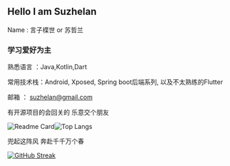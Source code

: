 ## Hello I am Suzhelan
Name : 言子楪世 or 苏哲兰

### 学习爱好为主
熟悉语言 ：Java,Kotlin,Dart  

常用技术栈：Android, Xposed, Spring boot后端系列, 以及不太熟练的Flutter

邮箱 ： suzhelan@gmail.com

有开源项目的会回关的 乐意交个朋友

![Readme Card](https://github-readme-stats-one-bice.vercel.app/api?username=suzhelan&count_private=true&show_icons=true&role=OWNER,ORGANIZATION_MEMBER,COLLABORATOR)![Top Langs](https://github-readme-stats.vercel.app/api/top-langs/?username=suzhelan&layout=compact)

兜起这阵风 奔赴千千万个春  

[![GitHub Streak](https://streak-stats.demolab.com/?user=suzhelan)](https://git.io/streak-stats)
